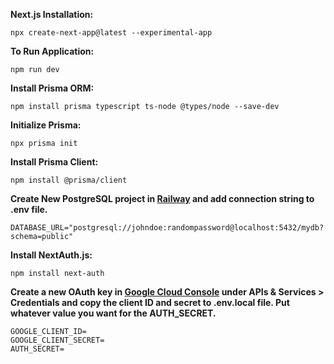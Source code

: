 **Next.js Installation:**
```
npx create-next-app@latest --experimental-app
```

**To Run Application:**
```
npm run dev
```

**Install Prisma ORM:**
```
npm install prisma typescript ts-node @types/node --save-dev
```

**Initialize Prisma:**
```
npx prisma init
```

**Install Prisma Client:**
```
npm install @prisma/client
```

**Create New PostgreSQL project in [Railway](https://railway.app) and add connection string to .env file.**
```
DATABASE_URL="postgresql://johndoe:randompassword@localhost:5432/mydb?schema=public"
```

**Install NextAuth.js:**
```
npm install next-auth
```

**Create a new OAuth key in [Google Cloud Console](https://console.cloud.google.com) under APIs & Services > Credentials and copy the client ID and secret to .env.local file. Put whatever value you want for the AUTH_SECRET.**
```
GOOGLE_CLIENT_ID=
GOOGLE_CLIENT_SECRET=
AUTH_SECRET=
```

